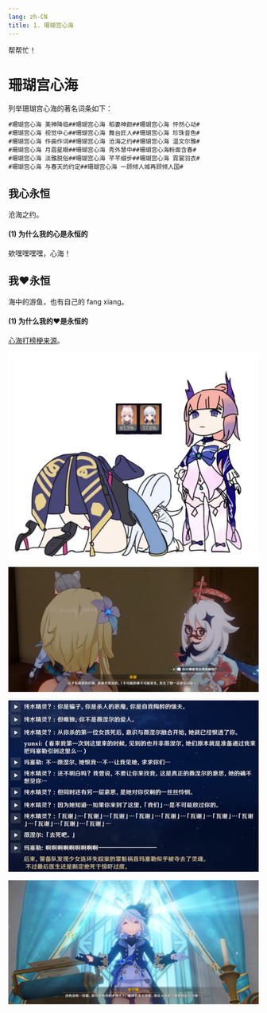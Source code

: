 ```yaml
---
lang: zh-CN
title: 1. 珊瑚宫心海
---
```

帮帮忙！
# 珊瑚宫心海

列举珊瑚宫心海的著名词条如下：

```html
#珊瑚宫心海 美神降临##珊瑚宫心海 稻妻神颜##珊瑚宫心海 怦然心动#
#珊瑚宫心海 视觉中心##珊瑚宫心海 舞台匠人##珊瑚宫心海 珍珠音色#
#珊瑚宫心海 作曲作词##珊瑚宫心海 沧海之约##珊瑚宫心海 温文尔雅#
#珊瑚宫心海 月眉星眼##珊瑚宫心海 秀外慧中##珊瑚宫心海粉面含春#
#珊瑚宫心海 淡雅脱俗##珊瑚宫心海 芊芊细步##珊瑚宫心海 霓裳羽衣#
#珊瑚宫心海 与春天的约定##珊瑚宫心海 一顾倾人城再顾倾人国#
```


## 我心永恒

沧海之约。



#### (1) 为什么我的心是永恒的

欸嘿嘿嘿嘿，心海！



## 我♥永恒

海中的游鱼，也有自己的 fang xiang。



#### (1) 为什么我的♥是永恒的

[心海打榜梗来源](https://www.bilibili.com/read/cv23129181/?jump_opus=1)。

![2021-12-07192400](./assets/2021-12-07192400.png)

![2023-08-16123140](./assets/2023-08-16123140.png)

![2023-08-22022857](./assets/2023-08-22022857.png)

![2023-09-27211716](./assets/2023-09-27211716.png)
